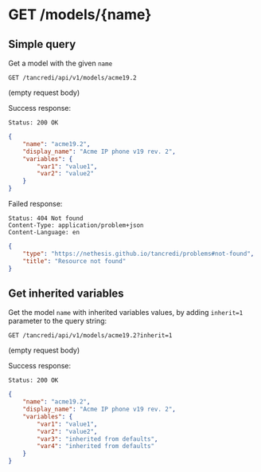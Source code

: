 # GET /models/{name}

## Simple query

Get a model with the given `name`

    GET /tancredi/api/v1/models/acme19.2

(empty request body)

Success response:

    Status: 200 OK

```json
{
    "name": "acme19.2",
    "display_name": "Acme IP phone v19 rev. 2",
    "variables": {
        "var1": "value1",
        "var2": "value2"
    }
}
```

Failed response:

    Status: 404 Not found
    Content-Type: application/problem+json
    Content-Language: en

```json
{
    "type": "https://nethesis.github.io/tancredi/problems#not-found",
    "title": "Resource not found"
}
```

## Get inherited variables

Get the model `name` with inherited variables values, by adding `inherit=1`
parameter to the query string:

    GET /tancredi/api/v1/models/acme19.2?inherit=1

(empty request body)

Success response:

    Status: 200 OK

```json
{
    "name": "acme19.2",
    "display_name": "Acme IP phone v19 rev. 2",
    "variables": {
        "var1": "value1",
        "var2": "value2",
        "var3": "inherited from defaults",
        "var4": "inherited from defaults"
    }
}
```
